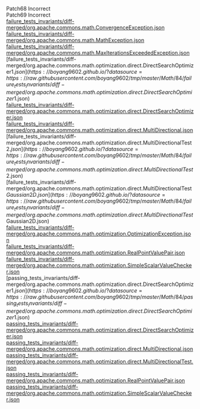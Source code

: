 Patch68 Incorrect  
Patch69 Incorrect  
[failure_tests_invariants/diff-merged/org.apache.commons.math.ConvergenceException.json](https://boyang9602.github.io/?datasource=https://raw.githubusercontent.com/boyang9602/tmp/master/Math/84/failure_tests_invariants/diff-merged/org.apache.commons.math.ConvergenceException.json)  
[failure_tests_invariants/diff-merged/org.apache.commons.math.MathException.json](https://boyang9602.github.io/?datasource=https://raw.githubusercontent.com/boyang9602/tmp/master/Math/84/failure_tests_invariants/diff-merged/org.apache.commons.math.MathException.json)  
[failure_tests_invariants/diff-merged/org.apache.commons.math.MaxIterationsExceededException.json](https://boyang9602.github.io/?datasource=https://raw.githubusercontent.com/boyang9602/tmp/master/Math/84/failure_tests_invariants/diff-merged/org.apache.commons.math.MaxIterationsExceededException.json)  
[failure_tests_invariants/diff-merged/org.apache.commons.math.optimization.direct.DirectSearchOptimizer$1.json](https://boyang9602.github.io/?datasource=https://raw.githubusercontent.com/boyang9602/tmp/master/Math/84/failure_tests_invariants/diff-merged/org.apache.commons.math.optimization.direct.DirectSearchOptimizer$1.json)  
[failure_tests_invariants/diff-merged/org.apache.commons.math.optimization.direct.DirectSearchOptimizer.json](https://boyang9602.github.io/?datasource=https://raw.githubusercontent.com/boyang9602/tmp/master/Math/84/failure_tests_invariants/diff-merged/org.apache.commons.math.optimization.direct.DirectSearchOptimizer.json)  
[failure_tests_invariants/diff-merged/org.apache.commons.math.optimization.direct.MultiDirectional.json](https://boyang9602.github.io/?datasource=https://raw.githubusercontent.com/boyang9602/tmp/master/Math/84/failure_tests_invariants/diff-merged/org.apache.commons.math.optimization.direct.MultiDirectional.json)  
[failure_tests_invariants/diff-merged/org.apache.commons.math.optimization.direct.MultiDirectionalTest$2.json](https://boyang9602.github.io/?datasource=https://raw.githubusercontent.com/boyang9602/tmp/master/Math/84/failure_tests_invariants/diff-merged/org.apache.commons.math.optimization.direct.MultiDirectionalTest$2.json)  
[failure_tests_invariants/diff-merged/org.apache.commons.math.optimization.direct.MultiDirectionalTest$Gaussian2D.json](https://boyang9602.github.io/?datasource=https://raw.githubusercontent.com/boyang9602/tmp/master/Math/84/failure_tests_invariants/diff-merged/org.apache.commons.math.optimization.direct.MultiDirectionalTest$Gaussian2D.json)  
[failure_tests_invariants/diff-merged/org.apache.commons.math.optimization.OptimizationException.json](https://boyang9602.github.io/?datasource=https://raw.githubusercontent.com/boyang9602/tmp/master/Math/84/failure_tests_invariants/diff-merged/org.apache.commons.math.optimization.OptimizationException.json)  
[failure_tests_invariants/diff-merged/org.apache.commons.math.optimization.RealPointValuePair.json](https://boyang9602.github.io/?datasource=https://raw.githubusercontent.com/boyang9602/tmp/master/Math/84/failure_tests_invariants/diff-merged/org.apache.commons.math.optimization.RealPointValuePair.json)  
[failure_tests_invariants/diff-merged/org.apache.commons.math.optimization.SimpleScalarValueChecker.json](https://boyang9602.github.io/?datasource=https://raw.githubusercontent.com/boyang9602/tmp/master/Math/84/failure_tests_invariants/diff-merged/org.apache.commons.math.optimization.SimpleScalarValueChecker.json)  
[passing_tests_invariants/diff-merged/org.apache.commons.math.optimization.direct.DirectSearchOptimizer$1.json](https://boyang9602.github.io/?datasource=https://raw.githubusercontent.com/boyang9602/tmp/master/Math/84/passing_tests_invariants/diff-merged/org.apache.commons.math.optimization.direct.DirectSearchOptimizer$1.json)  
[passing_tests_invariants/diff-merged/org.apache.commons.math.optimization.direct.DirectSearchOptimizer.json](https://boyang9602.github.io/?datasource=https://raw.githubusercontent.com/boyang9602/tmp/master/Math/84/passing_tests_invariants/diff-merged/org.apache.commons.math.optimization.direct.DirectSearchOptimizer.json)  
[passing_tests_invariants/diff-merged/org.apache.commons.math.optimization.direct.MultiDirectional.json](https://boyang9602.github.io/?datasource=https://raw.githubusercontent.com/boyang9602/tmp/master/Math/84/passing_tests_invariants/diff-merged/org.apache.commons.math.optimization.direct.MultiDirectional.json)  
[passing_tests_invariants/diff-merged/org.apache.commons.math.optimization.direct.MultiDirectionalTest.json](https://boyang9602.github.io/?datasource=https://raw.githubusercontent.com/boyang9602/tmp/master/Math/84/passing_tests_invariants/diff-merged/org.apache.commons.math.optimization.direct.MultiDirectionalTest.json)  
[passing_tests_invariants/diff-merged/org.apache.commons.math.optimization.RealPointValuePair.json](https://boyang9602.github.io/?datasource=https://raw.githubusercontent.com/boyang9602/tmp/master/Math/84/passing_tests_invariants/diff-merged/org.apache.commons.math.optimization.RealPointValuePair.json)  
[passing_tests_invariants/diff-merged/org.apache.commons.math.optimization.SimpleScalarValueChecker.json](https://boyang9602.github.io/?datasource=https://raw.githubusercontent.com/boyang9602/tmp/master/Math/84/passing_tests_invariants/diff-merged/org.apache.commons.math.optimization.SimpleScalarValueChecker.json)  
